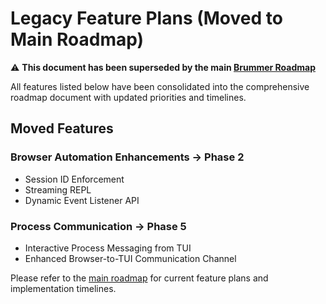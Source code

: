 # Legacy Feature Plans (Moved to Main Roadmap)

⚠️ **This document has been superseded by the main [Brummer Roadmap](/docs/ROADMAP.md)**

All features listed below have been consolidated into the comprehensive roadmap document with updated priorities and timelines.

## Moved Features

### Browser Automation Enhancements → Phase 2
- Session ID Enforcement
- Streaming REPL
- Dynamic Event Listener API

### Process Communication → Phase 5
- Interactive Process Messaging from TUI
- Enhanced Browser-to-TUI Communication Channel

Please refer to the [main roadmap](/docs/ROADMAP.md) for current feature plans and implementation timelines.
